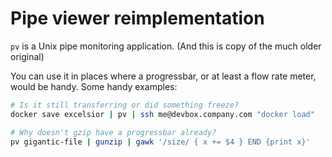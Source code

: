 # Pipe viewer reimplementation
`pv` is a Unix pipe monitoring application. (And this is copy of the much older original)

You can use it in places where a progressbar, or at least a flow rate meter,
would be handy. Some handy examples:

```sh
# Is it still transferring or did something freeze?
docker save excelsior | pv | ssh me@devbox.company.com "docker load"
```

```sh
# Why doesn't gzip have a progressbar already?
pv gigantic-file | gunzip | gawk '/size/ { x += $4 } END {print x}'
```
